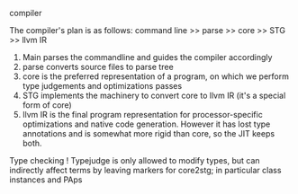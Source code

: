 compiler

The compiler's plan is as follows:
command line >> parse >> core >> STG >> llvm IR

1. Main parses the commandline and guides the compiler accordingly
2. parse converts source files to parse tree
3. core is the preferred representation of a program, on which we perform type judgements and optimizations passes
4. STG implements the machinery to convert core to llvm IR (it's a special form of core)
5. llvm IR is the final program representation for processor-specific optimizations and native code generation. However it has lost type annotations and is somewhat more rigid than core, so the JIT keeps both.

Type checking
! Typejudge is only allowed to modify types,
  but can indirectly affect terms by leaving markers for core2stg; in particular class instances and PAps
